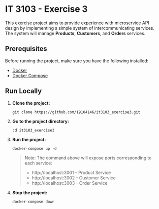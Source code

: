 # IT 3103 - Exercise 3

This exercise project aims to provide experience with microservice API design by implementing a simple system of intercommunicating services. The system will manage **Products**, **Customers**, and **Orders** services.

## Prerequisites

Before running the project, make sure you have the following installed:

- [Docker](https://docs.docker.com/)
- [Docker Compose](https://docs.docker.com/compose/)

## Run Locally

1. **Clone the project:**
   ```
   git clone https://github.com/19104146/it3103_exercise3.git
   ```
2. **Go to the project directory:**
   ```
   cd it3103_exercise3
   ```
3. **Run the project:**
   ```
   docker-compose up -d
   ```
   > Note: The command above will expose ports corresponding to each service:
   >
   > - http://localhost:3001 - Product Service
   > - http://localhost:3002 - Customer Service
   > - http://localhost:3003 - Order Service
4. **Stop the project:**
   ```
   docker-compose down
   ```
